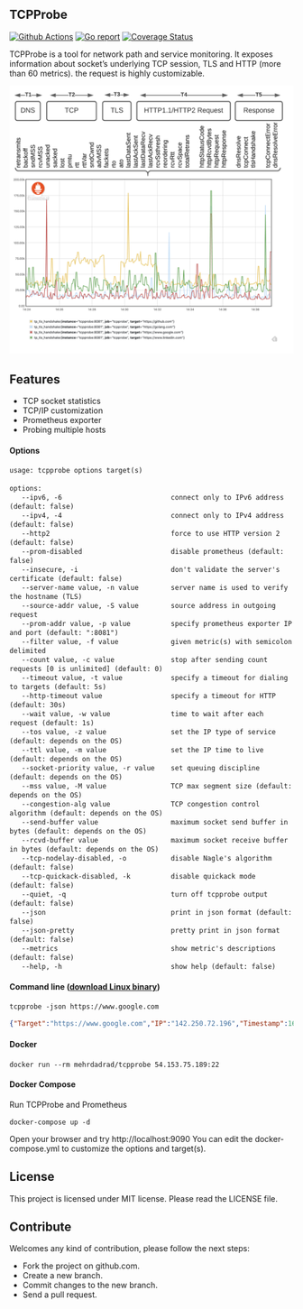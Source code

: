 ## TCPProbe

[![Github Actions](https://github.com/mehrdadrad/tcpprobe/workflows/build/badge.svg)](https://github.com/mehrdadrad/tcpprobe/actions?query=workflow%3Abuild) [![Go report](https://goreportcard.com/badge/github.com/mehrdadrad/tcpprobe)](https://goreportcard.com/report/github.com/mehrdadrad/tcpprobe)  [![Coverage Status](https://coveralls.io/repos/github/mehrdadrad/tcpprobe/badge.svg?branch=main)](https://coveralls.io/github/mehrdadrad/tcpprobe?branch=main)

TCPProbe is a tool for network path and service monitoring. It exposes information about socket’s underlying TCP session, TLS and HTTP (more than 60 metrics). the request is highly customizable.

![tcpprobe](/docs/imgs/tcpprobe.png)

## Features
- TCP socket statistics
- TCP/IP customization
- Prometheus exporter
- Probing multiple hosts

#### Options
```
usage: tcpprobe options target(s)

options:
   --ipv6, -6                           connect only to IPv6 address (default: false)
   --ipv4, -4                           connect only to IPv4 address (default: false)
   --http2                              force to use HTTP version 2 (default: false)
   --prom-disabled                      disable prometheus (default: false)
   --insecure, -i                       don't validate the server's certificate (default: false)
   --server-name value, -n value        server name is used to verify the hostname (TLS)
   --source-addr value, -S value        source address in outgoing request
   --prom-addr value, -p value          specify prometheus exporter IP and port (default: ":8081")
   --filter value, -f value             given metric(s) with semicolon delimited
   --count value, -c value              stop after sending count requests [0 is unlimited] (default: 0)
   --timeout value, -t value            specify a timeout for dialing to targets (default: 5s)
   --http-timeout value                 specify a timeout for HTTP (default: 30s)
   --wait value, -w value               time to wait after each request (default: 1s)
   --tos value, -z value                set the IP type of service (default: depends on the OS)
   --ttl value, -m value                set the IP time to live (default: depends on the OS)
   --socket-priority value, -r value    set queuing discipline (default: depends on the OS)
   --mss value, -M value                TCP max segment size (default: depends on the OS)
   --congestion-alg value               TCP congestion control algorithm (default: depends on the OS)
   --send-buffer value                  maximum socket send buffer in bytes (default: depends on the OS)
   --rcvd-buffer value                  maximum socket receive buffer in bytes (default: depends on the OS)
   --tcp-nodelay-disabled, -o           disable Nagle's algorithm (default: false)
   --tcp-quickack-disabled, -k          disable quickack mode (default: false)
   --quiet, -q                          turn off tcpprobe output (default: false)
   --json                               print in json format (default: false)
   --json-pretty                        pretty print in json format (default: false)
   --metrics                            show metric's descriptions (default: false)
   --help, -h                           show help (default: false)
```
#### Command line ([download Linux binary](https://github.com/mehrdadrad/tcpprobe/releases/latest/download/tcpprobe)) 
```
tcpprobe -json https://www.google.com
```
```json
{"Target":"https://www.google.com","IP":"142.250.72.196","Timestamp":1607567390,"Seq":0,"State":1,"CaState":0,"Retransmits":0,"Probes":0,"Backoff":0,"Options":7,"Rto":204000,"Ato":40000,"SndMss":1418,"RcvMss":1418,"Unacked":0,"Sacked":0,"Lost":0,"Retrans":0,"Fackets":0,"LastDataSent":56,"LastAckSent":0,"LastDataRecv":0,"LastAckRecv":0,"Pmtu":9001,"RcvSsthresh":56587,"Rtt":1365,"Rttvar":446,"SndSsthresh":2147483647,"SndCwnd":10,"Advmss":8949,"Reordering":3,"RcvRtt":0,"RcvSpace":62727,"TotalRetrans":0,"PacingRate":20765147,"BytesAcked":448,"BytesReceived":10332,"SegsOut":10,"SegsIn":11,"NotsentBytes":0,"MinRtt":1305,"DataSegsIn":8,"DataSegsOut":3,"DeliveryRate":1785894,"BusyTime":4000,"RwndLimited":0,"SndbufLimited":0,"Delivered":4,"DeliveredCe":0,"BytesSent":447,"BytesRetrans":0,"DsackDups":0,"ReordSeen":0,"RcvOoopack":0,"SndWnd":66816,"TCPCongesAlg":"cubic","HTTPStatusCode":200,"HTTPRcvdBytes":14683,"HTTPRequest":113038,"HTTPResponse":293,"DNSResolve":2318,"TCPConnect":1421,"TLSHandshake":57036,"TCPConnectError":0,"DNSResolveError":0}
```
#### Docker
```
docker run --rm mehrdadrad/tcpprobe 54.153.75.189:22
```

#### Docker Compose
Run TCPProbe and Prometheus
```
docker-compose up -d
```
Open your browser and try http://localhost:9090
You can edit the docker-compose.yml to customize the options and target(s).

## License
This project is licensed under MIT license. Please read the LICENSE file.

## Contribute
Welcomes any kind of contribution, please follow the next steps:

- Fork the project on github.com.
- Create a new branch.
- Commit changes to the new branch.
- Send a pull request.

